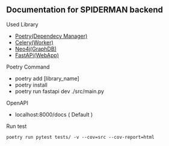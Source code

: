 ## Documentation for SPIDERMAN backend

Used Library
- [Poetry(Dependecy Manager)](https://python-poetry.org/)
- [Celery(Worker)](https://docs.celeryq.dev/en/stable/index.html)
- [Neo4j(GraphDB)](https://neo4j.com/)
- [FastAPi(WebApp)](https://fastapi.tiangolo.com/)

Poetry Command
- poetry add [library_name]
- poetry install
- poetry run fastapi dev ./src/main.py

OpenAPI
- localhost:8000/docs ( Default )

Run test
```
poetry run pytest tests/ -v --cov=src --cov-report=html
```